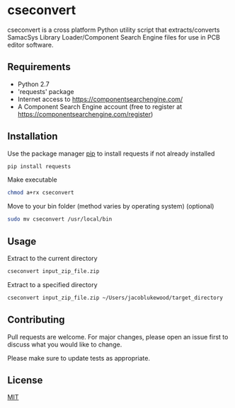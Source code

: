 # cseconvert

cseconvert is a cross platform Python utility script that extracts/converts SamacSys Library Loader/Component Search Engine files for use in PCB editor software.

## Requirements

* Python 2.7
* 'requests' package
* Internet access to https://componentsearchengine.com/
* A Component Search Engine account (free to register at https://componentsearchengine.com/register)

## Installation

Use the package manager [pip](https://pip.pypa.io/en/stable/) to install requests if not already installed

```sh
pip install requests
```

Make executable
```sh
chmod a+rx cseconvert
```

Move to your bin folder (method varies by operating system) (optional)
```sh
sudo mv cseconvert /usr/local/bin
```

## Usage

Extract to the current directory
```sh
cseconvert input_zip_file.zip
```

Extract to a specified directory
```sh
cseconvert input_zip_file.zip ~/Users/jacoblukewood/target_directory
```

## Contributing
Pull requests are welcome. For major changes, please open an issue first to discuss what you would like to change.

Please make sure to update tests as appropriate.

## License
[MIT](https://choosealicense.com/licenses/mit/)